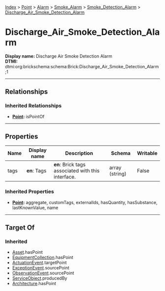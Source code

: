 [Index](../../../../Index.md) > [Point](../../../Point.md) > [Alarm](../../Alarm.md) > [Smoke_Alarm](../Smoke_Alarm.md) > [Smoke_Detection_Alarm](Smoke_Detection_Alarm.md) > [Discharge_Air_Smoke_Detection_Alarm](#)
# Discharge_Air_Smoke_Detection_Alarm

**Display name:** Discharge Air Smoke Detection Alarm<br />
**DTMI:** dtmi:org:brickschema:schema:Brick:Discharge_Air_Smoke_Detection_Alarm;1

---

## Relationships
### Inherited Relationships
* **[Point](../../../Point.md):** isPointOf

---

## Properties
|Name|Display name|Description|Schema|Writable|
|-|-|-|-|-|
|tags|**en**: Tags|**en**: Brick tags associated with this interface.|array (string)|False|
### Inherited Properties
* **[Point](../../../Point.md):** aggregate, customTags, externalIds, hasQuantity, hasSubstance, lastKnownValue, name

---

## Target Of
### Inherited
* [Asset](../../../../Asset/Asset.md).hasPoint
* [EquipmentCollection](../../../../Collection/AssetCollection/EquipmentCollection/EquipmentCollection.md).hasPoint
* [ActuationEvent](../../../../Event/PointEvent/ActuationEvent.md).targetPoint
* [ExceptionEvent](../../../../Event/PointEvent/ExceptionEvent.md).sourcePoint
* [ObservationEvent](../../../../Event/PointEvent/ObservationEvent.md).sourcePoint
* [ServiceObject](../../../../Information/ServiceObject/ServiceObject.md).producedBy
* [Architecture](../../../../Space/Architecture/Architecture.md).hasPoint

